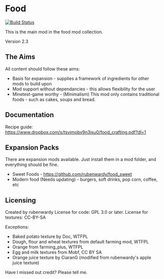Food
====

[![Build Status](https://travis-ci.org/rubenwardy/food.svg?branch=master)](https://travis-ci.org/rubenwardy/food)

This is the main mod in the food mod collection.

Version 2.3

The Aims
--------

All content should follow these aims:
* Basis for expansion - supplies a framework of ingredients for other mods to build upon
* Mod support without dependancies - this allows flexibility for the user
* Minetest-game worthy - (Minimalism) This mod only contains traditional foods - such as cakes, soups and bread.

Documentation
-------------

Recipe guide: https://www.dropbox.com/s/tsvjmobv9n3isu0/food_crafting.pdf?dl=1

Expansion Packs
---------------

There are expansion mods available. Just install them in a mod folder, and everything should be fine.

* Sweet Foods - https://github.com/rubenwardy/food_sweet
* Modern food (Needs updating) - burgers, soft drinks, pop corn, coffee, etc

Licensing
---------

Created by rubenwardy
License for code: GPL 3.0 or later.
License for textures: CC-BY-SA

Exceptions:

* Baked potato texture by Doc, WTFPL
* Dough, flour and wheat textures from default farming mod, WTFPL
* Orange from farming_plus, WTFPL
* Egg and milk textures from Mobf, CC BY SA
* Orange juice texture by CiaranG (modified from rubenwardy's apple juice texture)

Have I missed out credit? Please tell me.
